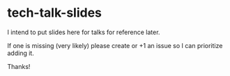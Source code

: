 # tech-talk-slides

I intend to put slides here for talks for reference later.

If one is missing (very likely) please create or +1 an issue so I can prioritize adding it.

Thanks!
